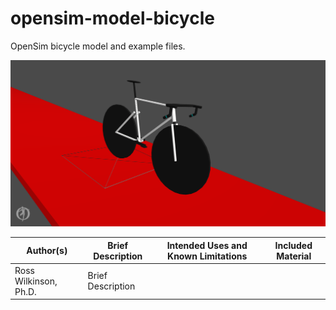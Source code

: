 # opensim-model-bicycle

OpenSim bicycle model and example files.

![](./opensim_snapshot_bicycle.png)

| Author(s) | Brief Description | Intended Uses and Known Limitations | Included Material |
|-|-|-|-|
| Ross Wilkinson, Ph.D. | Brief Description |  |  |
